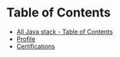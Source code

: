 # Table of Contents
* [All Java stack - Table of Contents](java/README.md#index)
* [Profile](java/profile.md)
* [Certifications](java/certifications-list.md)